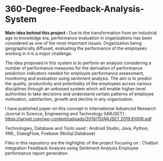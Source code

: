 # 360-Degree-Feedback-Analysis-System
**Main idea behind this project :**
Due to the transformation from an industrial age to knowledge era, performance evaluation in organizations has been considered as one of the most important issues. Organization being geographically diffused, evaluating the performance of the employees working in it is a major challenge.

The idea proposed in this system is to perform an analysis considering a number of performance measures for the derivation of performance prediction indicators needed for employee performance assessment, monitoring and evaluation using sentiment analysis. The aim is to predict the quality, productivity and potentiality of the employees across various disciplines through an unbiased system which will enable higher-level authorities to take decisions and understand certain patterns of employee motivation, satisfaction, growth and decline in any organization.

I have published paper on this concept in International Advanced Research Journal in Science, Engineering and Technology (IARJSET) :
https://iarjset.com/wp-content/uploads/2019/11/IARJSET.2019.61006.pdf

Technologies, Database and Tools used :
Android Studio, Java, Python, XML, DialogFlow, Firebase (NoSql Database)

Files in this repository are the highlights of the project focusing on :
Chatbot integration
Feedback Analysis using Sentiment Analysis
Employee performance report generation
